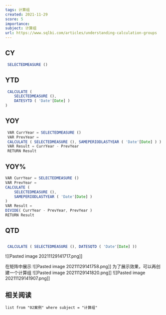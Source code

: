 ```yaml
---
tags: 计算组
created: 2021-11-29
score: 5
importance:
subject: 计算组
url: https://www.sqlbi.com/articles/understanding-calculation-groups
---
```


## CY 
```js
 SELECTEDMEASURE ()
```

## YTD
```js
 CALCULATE ( 
	SELECTEDMEASURE (), 
	DATESYTD ( 'Date'[Date] )
)
```
## YOY
```js
 VAR CurrYear = SELECTEDMEASURE () 
 VAR PrevYear = 
 CALCULATE ( SELECTEDMEASURE (), SAMEPERIODLASTYEAR ( 'Date'[Date] ) ) 
 VAR Result = CurrYear - PrevYear 
 RETURN Result
```
## YOY%

```js
VAR CurrYear = SELECTEDMEASURE () 
VAR PrevYear = 
CALCULATE ( 
	SELECTEDMEASURE (), 
	SAMEPERIODLASTYEAR ( 'Date'[Date] ) 
) 
VAR Result = 
DIVIDE( CurrYear - PrevYear, PrevYear ) 
RETURN Result
```

## QTD
```js

 CALCULATE ( SELECTEDMEASURE (), DATESQTD ( 'Date'[Date] ))
```
![[Pasted image 20211129141717.png]]

在矩阵中展示
![[Pasted image 20211129141758.png]]
为了展示效果，可以再创建一个计算组
![[Pasted image 20211129141820.png]]
![[Pasted image 20211129141907.png]]

## 相关阅读
```dataview
list from "02案例" where subject = "计算组"
```

